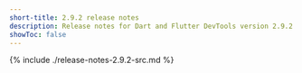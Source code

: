 ```yaml
---
short-title: 2.9.2 release notes
description: Release notes for Dart and Flutter DevTools version 2.9.2.
showToc: false
---
```


{% include ./release-notes-2.9.2-src.md %}
